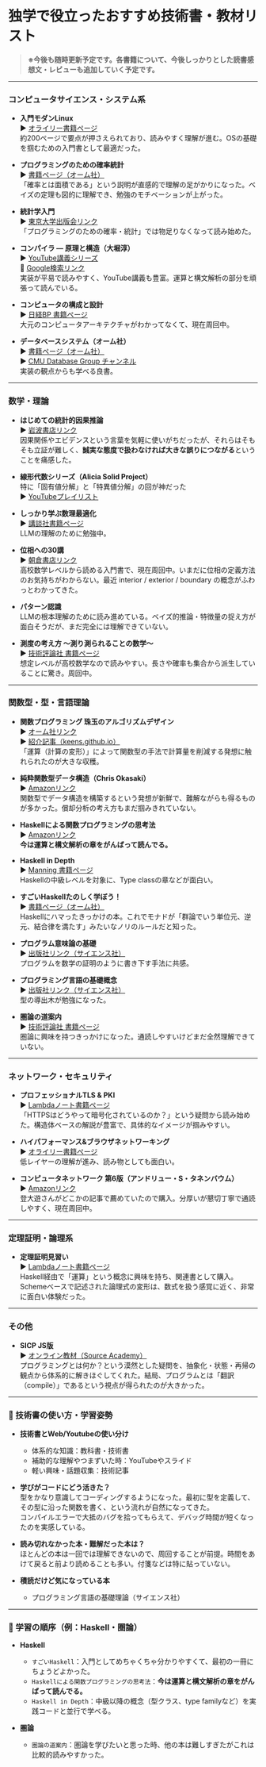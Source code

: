 > 
 
# 独学で役立ったおすすめ技術書・教材リスト

> **※今後も随時更新予定です。各書籍について、今後しっかりとした読書感想文・レビューも追加していく予定です。**
---

### コンピュータサイエンス・システム系

- **入門モダンLinux**\
  ▶️ [オライリー書籍ページ](https://www.oreilly.co.jp/books/9784814400218/)\
  約200ページで要点が押さえられており、読みやすく理解が進む。OSの基礎を掴むための入門書として最適だった。

- **プログラミングのための確率統計**\
  ▶️ [書籍ページ（オーム社）](https://www.ohmsha.co.jp/book/9784274067754/)\
  「確率とは面積である」という説明が直感的で理解の足がかりになった。ベイズの定理も図的に理解でき、勉強のモチベーションが上がった。

- **統計学入門**\
  ▶️ [東京大学出版会リンク](https://www.utp.or.jp/book/b300857.html)\
  「プログラミングのための確率・統計」では物足りなくなって読み始めた。

- **コンパイラ ― 原理と構造（大堀淳）**\
  ▶️
  [YouTube講義シリーズ](https://www.youtube.com/watch?v=gsJAqde7Rs4&list=PLp1bKoc7XHdQwbHaUzMryG6WpnN4JdR6P)\
  🔗
  [Google検索リンク](https://www.google.com/search?client=safari&rls=en&q=%E3%82%B3%E3%83%B3%E3%83%91%E3%82%A4%E3%83%A9%E5%8E%9F%E7%90%86%E3%81%A8%E6%A7%8B%E9%80%A0&ie=UTF-8&oe=UTF-8)\
  実装が平易で読みやすく、YouTube講義も豊富。運算と構文解析の部分を頑張って読んでいる。

- **コンピュータの構成と設計**\
  ▶️ [日経BP 書籍ページ](https://bookplus.nikkei.com/atcl/catalog/21/S70090/)\
  大元のコンピュータアーキテクチャがわかってなくて、現在周回中。

- **データベースシステム（オーム社）**\
  ▶️ [書籍ページ（オーム社）](https://www.ohmsha.co.jp/book/9784274225161/)\
  ▶️
  [CMU Database Group チャンネル](https://www.youtube.com/c/CMUDatabaseGroup)\
  実装の観点からも学べる良書。

---

### 数学・理論

- **はじめての統計的因果推論**\
  ▶️ [岩波書店リンク](https://www.iwanami.co.jp/book/b639904.html)\
  因果関係やエビデンスという言葉を気軽に使いがちだったが、それらはそもそも立証が難しく、**誠実な態度で扱わなければ大きな誤りにつながる**ということを痛感した。

- **線形代数シリーズ（Alicia Solid Project）**\
  特に「固有値分解」と「特異値分解」の回が神だった\
  ▶️
  [YouTubeプレイリスト](https://www.youtube.com/watch?v=wVipLySksnE&list=PLhDAH9aTfnxKfmufxF59vaZECZJD5j6rd)

- **しっかり学ぶ数理最適化**\
  ▶️ [講談社書籍ページ](https://www.kspub.co.jp/book/detail/5212707.html)\
  LLMの理解のために勉強中。

- **位相への30講**\
  ▶️ [朝倉書店リンク](https://www.asakura.co.jp/detail.php?book_code=11479)\
  高校数学レベルから読める入門書で、現在周回中。いまだに位相の定義方法のお気持ちがわからない。最近
  interior / exterior / boundary の概念がふわっとわかってきた。

- **パターン認識**\
  LLMの根本理解のために読み進めている。ベイズ的推論・特徴量の捉え方が面白そうだが、まだ完全には理解できていない。

- **測度の考え方 ～測り測られることの数学～**\
  ▶️ [技術評論社 書籍ページ](https://gihyo.jp/book/2023/978-4-297-13243-9)\
  想定レベルが高校数学なので読みやすい。長さや確率も集合から派生していることに驚き。周回中。

---

### 関数型・型・言語理論

- **関数プログラミング 珠玉のアルゴリズムデザイン**\
  ▶️ [オーム社リンク](https://shop.ohmsha.co.jp/shopdetail/000000004066/)\
  ▶️
  [紹介記事（keens.github.io）](https://keens.github.io/blog/2016/01/17/dokugakudepuroguraminguwoyattekitanakadeyokattagijutsushowoageteiku/)\
  「運算（計算の変形）」によって関数型の手法で計算量を削減する発想に触れられたのが大きな収穫。

- **純粋関数型データ構造（Chris Okasaki）**\
  ▶️ [Amazonリンク](https://www.amazon.co.jp/dp/4048930567)\
  関数型でデータ構造を構築するという発想が新鮮で、難解ながらも得るものが多かった。償却分析の考え方もまだ掴みきれていない。

- **Haskellによる関数プログラミングの思考法**\
  ▶️
  [Amazonリンク](https://www.amazon.co.jp/Haskellによる関数プログラミングの思考法-Richard-Bird/dp/4048930532/)\
  **今は運算と構文解析の章をがんばって読んでる。**

- **Haskell in Depth**\
  ▶️ [Manning 書籍ページ](https://www.manning.com/books/haskell-in-depth)\
  Haskellの中級レベルを対象に、Type classの章などが面白い。

- **すごいHaskellたのしく学ぼう！**\
  ▶️ [書籍ページ（オーム社）](https://www.ohmsha.co.jp/book/9784274068850/)\
  Haskellにハマったきっかけの本。これでモナドが「群論でいう単位元、逆元、結合律を満たす」みたいなノリのルールだと知った。

- **プログラム意味論の基礎**\
  ▶️
  [出版社リンク（サイエンス社）](https://www.saiensu.co.jp/search/?isbn=978-4-7819-1483-1&y=2020)\
  プログラムを数学の証明のように書き下す手法に共感。

- **プログラミング言語の基礎概念**\
  ▶️
  [出版社リンク（サイエンス社）](https://www.saiensu.co.jp/search/?isbn=978-4-7819-1285-1&y=2011)\
  型の導出木が勉強になった。

- **圏論の道案内**\
  ▶️ [技術評論社 書籍ページ](https://gihyo.jp/book/2019/978-4-297-10723-9)\
  圏論に興味を持つきっかけになった。通読しやすいけどまだ全然理解できていない。

---

### ネットワーク・セキュリティ

- **プロフェッショナルTLS & PKI**\
  ▶️ [Lambdaノート書籍ページ](https://www.lambdanote.com/products/tls-pki-2)\
  「HTTPSはどうやって暗号化されているのか？」という疑問から読み始めた。構造体ベースの解説が豊富で、具体的なイメージが掴みやすい。

- **ハイパフォーマンス&ブラウザネットワーキング**\
  ▶️ [オライリー書籍ページ](https://www.oreilly.co.jp/books/9784873116761/)\
  低レイヤーの理解が進み、読み物としても面白い。

- **コンピュータネットワーク 第6版（アンドリュー・S・タネンバウム）**\
  ▶️
  [Amazonリンク](https://www.amazon.co.jp/コンピュータネットワーク第6版-アンドリュー・S・タネンバウム/dp/4296070428)\
  登大遊さんがどこかの記事で薦めていたので購入。分厚いが懇切丁寧で通読しやすく、現在周回中。

---

### 定理証明・論理系

- **定理証明見習い**\
  ▶️ [Lambdaノート書籍ページ](https://www.lambdanote.com/products/littleprover)\
  Haskell経由で「運算」という概念に興味を持ち、関連書として購入。Schemeベースで記述された論理式の変形は、数式を扱う感覚に近く、非常に面白い体験だった。

---

### その他

- **SICP JS版**\
  ▶️ [オンライン教材（Source Academy）](https://sourceacademy.org/sicpjs/)\
  プログラミングとは何か？という漠然とした疑問を、抽象化・状態・再帰の観点から体系的に解きほぐしてくれた。結局、プログラムとは「翻訳（compile）」であるという視点が得られたのが大きかった。

---

### 🧠 技術書の使い方・学習姿勢

- **技術書とWeb/Youtubeの使い分け**
  - 体系的な知識：教科書・技術書
  - 補助的な理解やつまずいた時：YouTubeやスライド
  - 軽い興味・話題収集：技術記事

- **学びがコードにどう活きた？**\
  型をかなり意識してコーディングするようになった。最初に型を定義して、その型に沿った関数を書く、という流れが自然になってきた。\
  コンパイルエラーで大抵のバグを拾ってもらえて、デバッグ時間が短くなったのを実感している。

- **読み切れなかった本・難解だった本は？**\
  ほとんどの本は一回では理解できないので、周回することが前提。時間をあけて戻ると前より読めることも多い。付箋などは特に貼っていない。

- **積読だけど気になっている本**
  - プログラミング言語の基礎理論（サイエンス社）

---

### 🔁 学習の順序（例：Haskell・圏論）

- **Haskell**
  - `すごいHaskell`：入門としてめちゃくちゃ分かりやすくて、最初の一冊にちょうどよかった。
  - `Haskellによる関数プログラミングの思考法`：**今は運算と構文解析の章をがんばって読んでる。**
  - `Haskell in Depth`：中級以降の概念（型クラス、type
    familyなど）を実践コードと並行で学べる。

- **圏論**
  - `圏論の道案内`：圏論を学びたいと思った時、他の本は難しすぎたがこれは比較的読みやすかった。
